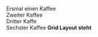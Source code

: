 Ersmal einen Kaffee <br>
Zweiter Kaffee <br>
Dritter Kaffe <br>
Sechster Kaffee <b>Grid Layout steht<br>
